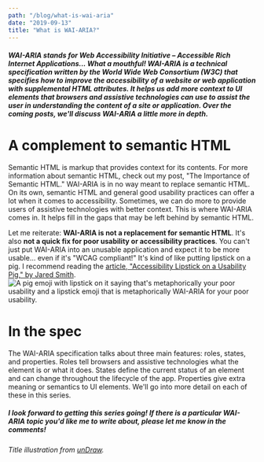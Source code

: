 ```yaml
---
path: "/blog/what-is-wai-aria"
date: "2019-09-13"
title: "What is WAI-ARIA?"
---
```


##### WAI-ARIA stands for Web Accessibility Initiative – Accessible Rich Internet Applications... What a mouthful! WAI-ARIA is a technical specification written by the World Wide Web Consortium (W3C) that specifies how to improve the accessibility of a website or web application with supplemental HTML attributes. It helps us add more context to UI elements that browsers and assistive technologies can use to assist the user in understanding the content of a site or application. Over the coming posts, we'll discuss WAI-ARIA a little more in depth.

# A complement to semantic HTML
Semantic HTML is markup that provides context for its contents. For more information about semantic HTML, check out my post, "The Importance of Semantic HTML." WAI-ARIA is in no way meant to replace semantic HTML. On its own, semantic HTML and general good usability practices can offer a lot when it comes to accessibility. Sometimes, we can do more to provide users of assistive technologies with better context. This is where WAI-ARIA comes in. It helps fill in the gaps that may be left behind by semantic HTML.

Let me reiterate: **WAI-ARIA is not a replacement for semantic HTML**. It's also **not a quick fix for poor usability or accessibility practices**. You can't just put WAI-ARIA into an unusable application and expect it to be more usable... even if it's "WCAG compliant!" It's kind of like putting lipstick on a pig. I recommend reading the [article, "Accessibility Lipstick on a Usability Pig," by Jared Smith](https://webaim.org/blog/accessibility-lipstick-on-a-usability-pig/).
![A pig emoji with lipstick on it saying that's metaphorically your poor usability and a lipstick emoji that is metaphorically WAI-ARIA for your poor usability.](https://thepracticaldev.s3.amazonaws.com/i/nlv3yrje0p9xfub9crow.png)

# In the spec
The WAI-ARIA specification talks about three main features: roles, states, and properties. Roles tell browsers and assistive technologies what the element is or what it does. States define the current status of an element and can change throughout the lifecycle of the app. Properties give extra meaning or semantics to UI elements. We'll go into more detail on each of these in this series.

##### I look forward to getting this series going! If there is a particular WAI-ARIA topic you'd like me to write about, please let me know in the comments!

*Title illustration from <a href="https://undraw.co">unDraw</a>.*